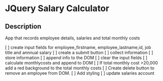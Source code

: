 
# JQuery Salary Calculator

## Description

App that records employee details, salaries and total monthly costs

[ ] create input fields for employee_firstname, employee_lastname,id, job title and annnual salary
[ ] create a submit button
    [ ] collect information
    [ ] store information
    [ ] append info to the DOM
    [ ] clear the input fields
[ ] calculate monthlycosts and append to DOM
[ ] If total monthly cost >20,000 add a red background to the total monthly costs
[ ] Create delete button to remove an employee from DOM.
[ ] Add styling
[ ] update salaries account


